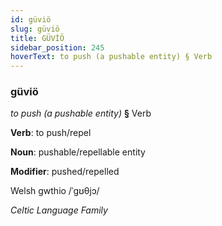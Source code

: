 ```yaml
---
id: güviö
slug: güviö
title: GÜVİÖ
sidebar_position: 245
hoverText: to push (a pushable entity) § Verb
---
```


### güviö

*to push (a pushable entity)* **§** Verb

**Verb**: to push/repel

**Noun**: pushable/repellable entity

**Modifier**: pushed/repelled

Welsh gwthio /ˈɡʊθjɔ/

*Celtic Language Family*